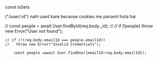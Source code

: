 const isSets

("/user/:id") nahi used kare because cookies me parsent hota hai 


  // const people = await User.findById(req.body._id);
    // // if (!people) throw new Error("User not found");

    // if (!(req.body.emailId === people.emailId))
    //   throw new Error("Invalid Credentials");

        const people =await User.findOne({emailId:req.body.emailId});